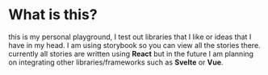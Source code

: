 # What is this?
this is my personal playground, I test out libraries that I like or ideas that I have in my head.
I am using storybook so you can view all the stories there.
currently all stories are written using **React** but in the future I am planning on integrating other libraries/frameworks such as **Svelte** or **Vue**.
